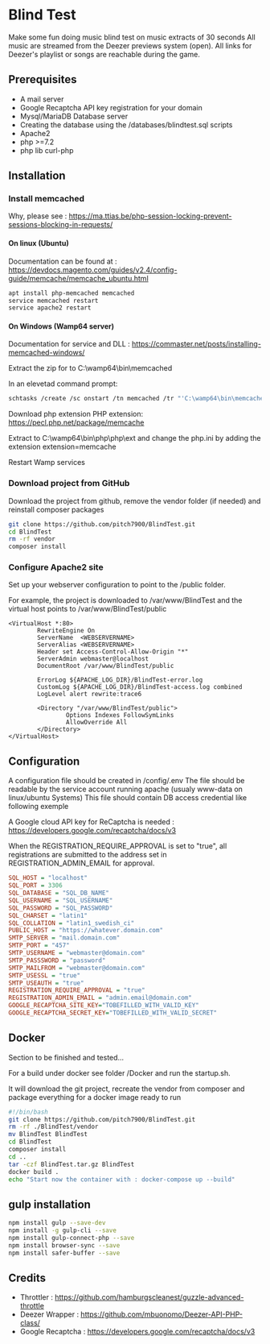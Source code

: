 # Blind Test

Make some fun doing music blind test on music extracts of 30 seconds
All music are streamed from the Deezer previews system (open).
All links for Deezer's playlist or songs are reachable during the game.

## Prerequisites

- A mail server
- Google Recaptcha API key registration for your domain
- Mysql/MariaDB Database server
- Creating the database using the /databases/blindtest.sql scripts
- Apache2
- php >=7.2
- php lib curl-php

## Installation

### Install memcached

Why, please see : <https://ma.ttias.be/php-session-locking-prevent-sessions-blocking-in-requests/>

#### On linux (Ubuntu)

Documentation can be found at : <https://devdocs.magento.com/guides/v2.4/config-guide/memcache/memcache_ubuntu.html>

```bash
apt install php-memcached memcached
service memcached restart
service apache2 restart
```

#### On Windows (Wamp64 server)

Documentation for service and DLL : <https://commaster.net/posts/installing-memcached-windows/>

Extract the zip for to C:\wamp64\bin\memcached

In an elevetad command prompt:

```bash
schtasks /create /sc onstart /tn memcached /tr "'C:\wamp64\bin\memcached\memcached.exe' -m 512"
```

Download php extension
PHP extension: <https://pecl.php.net/package/memcache>

Extract to C:\wamp64\bin\php\php<version>\ext
and change the php.ini by adding the extension
extension=memcache

Restart Wamp services

### Download project from GitHub

Download the project from github, remove the vendor folder (if needed) and reinstall composer packages

```bash
git clone https://github.com/pitch7900/BlindTest.git
cd BlindTest
rm -rf vendor
composer install
```

### Configure Apache2 site

Set up your webserver configuration to point to the /public folder.

For example, the project is downloaded to /var/www/BlindTest and the virtual host points to /var/www/BlindTest/public

```ApacheConf
<VirtualHost *:80>
        RewriteEngine On
        ServerName  <WEBSERVERNAME>
        ServerAlias <WEBSERVERNAME>
        Header set Access-Control-Allow-Origin "*"
        ServerAdmin webmaster@localhost
        DocumentRoot /var/www/BlindTest/public

        ErrorLog ${APACHE_LOG_DIR}/BlindTest-error.log
        CustomLog ${APACHE_LOG_DIR}/BlindTest-access.log combined
        LogLevel alert rewrite:trace6

        <Directory "/var/www/BlindTest/public">
                Options Indexes FollowSymLinks
                AllowOverride All
        </Directory>
</VirtualHost>
```

## Configuration

A configuration file should be created in /config/.env
The file should be readable by the service account running apache (usualy www-data on linux/ubuntu Systems)
This file should contain DB access credential like following exemple

A Google cloud API key for ReCaptcha is needed : <https://developers.google.com/recaptcha/docs/v3>

When the REGISTRATION_REQUIRE_APPROVAL is set to "true", all registrations are submitted to the address set in REGISTRATION_ADMIN_EMAIL for approval.

```ini
SQL_HOST = "localhost"
SQL_PORT = 3306
SQL_DATABASE = "SQL_DB_NAME"
SQL_USERNAME = "SQL_USERNAME"
SQL_PASSWORD = "SQL_PASSWORD"
SQL_CHARSET = "latin1"
SQL_COLLATION = "latin1_swedish_ci"
PUBLIC_HOST = "https://whatever.domain.com"
SMTP_SERVER = "mail.domain.com"
SMTP_PORT = "457"
SMTP_USERNAME = "webmaster@domain.com"
SMTP_PASSSWORD = "password"
SMTP_MAILFROM = "webmaster@domain.com"
SMTP_USESSL = "true"
SMTP_USEAUTH = "true"
REGISTRATION_REQUIRE_APPROVAL = "true"
REGISTRATION_ADMIN_EMAIL = "admin.email@domain.com"
GOOGLE_RECAPTCHA_SITE_KEY="TOBEFILLED_WITH_VALID_KEY"
GOOGLE_RECAPTCHA_SECRET_KEY="TOBEFILLED_WITH_VALID_SECRET"
```

## Docker

Section to be finished and tested...

For a build under docker see folder /Docker and run the startup.sh.

It will download the git project, recreate the vendor from composer and package everything for a docker image ready to run

```bash
#!/bin/bash
git clone https://github.com/pitch7900/BlindTest.git
rm -rf ./BlindTest/vendor
mv BlindTest BlindTest
cd BlindTest
composer install
cd ..
tar -czf BlindTest.tar.gz BlindTest
docker build .
echo "Start now the container with : docker-compose up --build"
```

## gulp installation

```bash
npm install gulp --save-dev
npm install -g gulp-cli --save
npm install gulp-connect-php --save
npm install browser-sync --save
npm install safer-buffer --save
```

## Credits

- Throttler : <https://github.com/hamburgscleanest/guzzle-advanced-throttle>
- Deezer Wrapper : <https://github.com/mbuonomo/Deezer-API-PHP-class/>
- Google Recaptcha : <https://developers.google.com/recaptcha/docs/v3>
